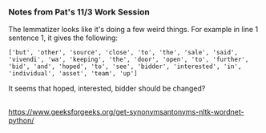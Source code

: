 ### Notes from Pat's 11/3 Work Session

The lemmatizer looks like it's doing a few weird things. For example in line 1 sentence 1, it gives the following:

```
['but', 'other', 'source', 'close', 'to', 'the', 'sale', 'said', 'vivendi', 'wa', 'keeping', 'the', 'door', 'open', 'to', 'further', 'bid', 'and', 'hoped', 'to', 'see', 'bidder', 'interested', 'in', 'individual', 'asset', 'team', 'up']
```

It seems that hoped, interested, bidder should be changed?

##

https://www.geeksforgeeks.org/get-synonymsantonyms-nltk-wordnet-python/
